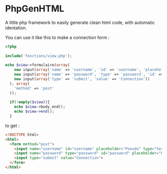 # PhpGenHTML
A little php framework to easily generate clean html code, with automatic identation.

You can use it like this to make a connection form :

```php
<?php
  
include('fonctions/view.php');
  
echo $view->formulaire(array(
    new input(array('name' => 'username', 'id' => 'username', 'placeholder' => 'Pseudo')),
    new input(array('name' => 'password', 'type' => 'password', 'id' => 'password', 'placeholder' => 'Password')),
    new input(array('type' => 'submit', 'value' => 'Connection'))
  ), array(
    'method' => 'post'
  ));
  
  if(!empty($view)){
    echo $view->body_end();
    echo $view->end();
  }
```
  
to get :

```html
<!DOCTYPE html>
<html>
  <form method="post">
    <input name="username" id="username" placeholder="Pseudo" type="text">
    <input name="password" type="password" id="password" placeholder="Password">
    <input type="submit" value="Connection">
  </form>
</html>
```
